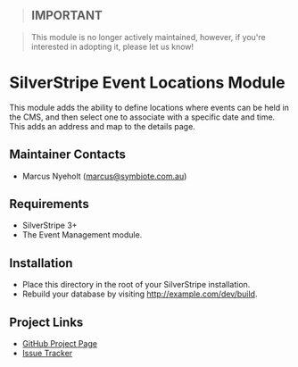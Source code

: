> ## **IMPORTANT**

> This module is no longer actively maintained, however, if you're interested in adopting it, please let us know!

# SilverStripe Event Locations Module

This module adds the ability to define locations where events can be held in the
CMS, and then select one to associate with a specific date and time. This adds an address and map to the details page.

## Maintainer Contacts
*  Marcus Nyeholt (<marcus@symbiote.com.au>)

## Requirements
*  SilverStripe 3+
*  The Event Management module.

## Installation

*  Place this directory in the root of your SilverStripe installation.
*  Rebuild your database by visiting http://example.com/dev/build.

## Project Links
*  [GitHub Project Page](https://github.com/ajshort/silverstripe-eventlocations)
*  [Issue Tracker](https://github.com/ajshort/silverstripe-eventlocations/issues)
